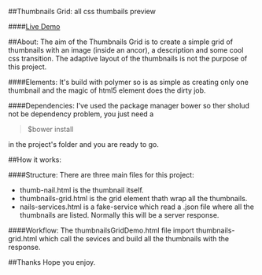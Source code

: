 ##Thumbnails Grid: all css thumbails preview

####[Live Demo](https://www.lucalorenzini.org/thumbnailsGrid/thumbnailsGridDemo.html)

##About:
The aim of the Thumbnails Grid is to create a simple grid of thumbnails with an image (inside an ancor), a description and some cool css transition. The adaptive layout of the thumbnails is not the purpose of this project.

####Elements:
It's build with polymer so is as simple as creating only one thumbnail and the magic of html5 element does the dirty job.

####Dependencies:
I've used the package manager bower so ther sholud not be dependency problem, you just need a

 
>$bower install


in the project's folder and you are ready to go.

##How it works:

####Structure:
There are three main files for this project:

* thumb-nail.html is the thumbnail itself.
* thumbnails-grid.html is the grid element thath wrap all the thumbnails.
* nails-services.html is a fake-service which read a .json file where all the thumbnails are listed. Normally this will be a server response.

####Workflow:
The thumbnailsGridDemo.html file import thumbnails-grid.html which call the sevices and build all the thumbnails with the response.

##Thanks
Hope you enjoy. 
